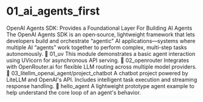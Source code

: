 # 01_ai_agents_first
OpenAI Agents SDK: Provides a Foundational Layer For Building AI Agents The OpenAI Agents SDK is an open‐source, lightweight framework that lets developers build and orchestrate “agentic” AI applications—systems where multiple AI “agents” work together to perform complex, multi-step tasks autonomously.
🔹 01_uv
This module demonstrates a basic agent interaction using UVicorn for asynchronous API serving.
🔹 02_openrouter
Integrates with OpenRouter.ai for flexible LLM routing across multiple model providers.
🔹 03_litellm_openai_agent/project_chatbot
A chatbot project powered by LiteLLM and OpenAI's API. Includes intelligent task execution and streaming response handling.
🔹 hello_agent
A lightweight prototype agent example to help understand the core loop of an agent's behavior.
